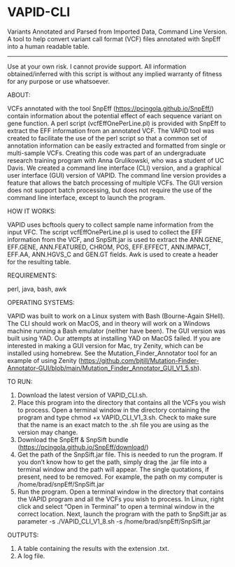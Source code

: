# VAPID-CLI
Variants Annotated and Parsed from Imported Data, Command Line Version.  A tool to help convert variant call format (VCF) files annotated with SnpEff into a human readable table.  
___________________________________________________________________________________

Use at your own risk.
I cannot provide support. All information obtained/inferred with this script is without any implied warranty of fitness for any purpose or use whatsoever.

ABOUT: 

VCFs annotated with the tool SnpEff (https://pcingola.github.io/SnpEff/) contain information about the potential effect of each sequence variant on gene function. A perl script (vcfEffOnePerLine.pl) is provided with SnpEff to extract the EFF information from an annotated VCF.  The VAPID tool was created to facilitate the use of the perl script so that a common set of annotation information can be easily extracted and formatted from single or multi-sample VCFs.  Creating this code was part of an undergraduate research training program with Anna Grulikowski, who was a student of UC Davis.  We created a command line interface (CLI) version, and a graphical user interface (GUI) version of VAPID.  The command line version provides a feature that allows the batch processing of multiple VCFs.  The GUI version does not support batch processing, but does not require the use of the command line interface, except to launch the program. 

HOW IT WORKS: 

VAPID uses bcftools query to collect sample name information from the input VFC.  The script vcfEffOnePerLine.pl is used to collect the EFF information from the VCF, and SnpSift.jar is used to extract the ANN.GENE, EFF.GENE, ANN.FEATURED, CHROM, POS, EFF.EFFECT, ANN.IMPACT, EFF.AA, ANN.HGVS_C and GEN.GT fields.  Awk is used to create a header for the resulting table.  

REQUIREMENTS:

perl, java, bash, awk

OPERATING SYSTEMS: 

VAPID was built to work on a Linux system with Bash (Bourne-Again SHell). The CLI should work on MacOS, and in theory will work on a Windows machine running a Bash emulator (neither have been).   The GUI version was built using YAD.  Our attempts at installing YAD on MacOS failed.  If you are interested in making a GUI version for Mac, try Zenity, which can be installed using homebrew.  See the Mutation_Finder_Annotator tool for an example of using Zenity (https://github.com/bjtill/Mutation-Finder-Annotator-GUI/blob/main/Mutation_Finder_Annotator_GUI_V1_5.sh).  

TO RUN:

1. Download the latest version of VAPID_CLI.sh.
2. Place this program into the directory that contains all the VCFs you wish to process. Open a terminal window in the directory containing the program and type chmod +x VAPID_CLI_V1_3.sh. Check to make sure that the name is an exact match to the .sh file you are using as the version may change. 
4. Download the SnpEff & SnpSift bundle (https://pcingola.github.io/SnpEff/download/)
5. Get the path of the SnpSift.jar file. This is needed to run the program.  If you don’t know how to get the path, simply drag the .jar file into a terminal window and the path will appear.  The single quotations, if present, need to be removed.  For example, the path on my computer is /home/brad/snpEff/SnpSift.jar
5. Run the program.  Open a terminal window in the directory that contains the VAPID program and all the VCFs you wish to process.  In Linux, right click and select “Open in Terminal” to open a terminal window in the correct location.  Next, launch the program with the path to SnpSift.jar as parameter -s
./VAPID_CLI_V1_8.sh -s /home/brad/snpEff/SnpSift.jar

OUTPUTS: 

1. A table containing the results with the extension .txt.
2. A log file. 
